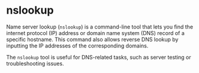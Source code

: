# nslookup

Name server lookup (```nslookup```) is a command-line tool that lets you find the internet protocol (IP)
address or domain name system (DNS) record of a specific hostname.
This command also allows reverse DNS lookup by inputting the IP addresses of the corresponding domains.

The ```nslookup``` tool is useful for DNS-related tasks, such as server testing or troubleshooting issues.

